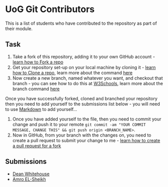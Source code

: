 # UoG Git Contributors
This is a list of students who have contributed to the repository as part of their module.

## Task
1. Take a fork of this repository, adding it to your own GitHub account - [learn how to Fork a repo](https://docs.github.com/en/get-started/quickstart/fork-a-repo)
2. Get your repository set-up on your local machine by cloning it - [learn how to Clone a repo](https://docs.github.com/en/repositories/creating-and-managing-repositories/cloning-a-repository), learn more about the command [here](https://git-scm.com/docs/git-clone) 
3. Now create a new branch, named whatever you want, and checkout that branch - you can see how to do this at [W3Schools](https://www.w3schools.com/git/git_branch.asp?remote=github), learn more about the branch command [here](https://git-scm.com/docs/git-branch)

Once you have successfully forked, cloned and branched your repository then you need to add yourself to the submissions list below - you will need to use [Markdown](https://www.markdownguide.org/basic-syntax/#links) to add yourself...

1. Once you have added yourself to the file, then you need to commit your change and push it to your remote `git commit -am "YOUR COMMIT MESSAGE, CHANGE THIS" && git push origin <BRANCH_NAME>`.
2. Now in GitHub, from your branch with the changes on, you need to create a pull request to submit your change to me - [learn how to create a pull request for a fork](https://docs.github.com/en/pull-requests/collaborating-with-pull-requests/proposing-changes-to-your-work-with-pull-requests/creating-a-pull-request-from-a-fork)

## Submissions
- [Dean Whitehouse](https://github.com/DeanWhitehouse)
- [Amro EL-Sheikh](https://github.com/Amro216)
